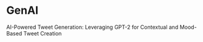 # GenAI
AI-Powered Tweet Generation: Leveraging  GPT-2 for Contextual and Mood-Based  Tweet Creation
